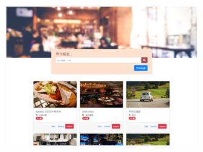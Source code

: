 ![Index text](https://raw.githubusercontent.com/ALPHACamp/web-model-answer/main/F2-3_BackEnd/A5/public/image/snapshot.png)
